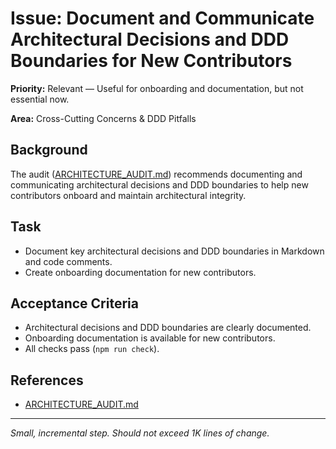 # Issue: Document and Communicate Architectural Decisions and DDD Boundaries for New Contributors

**Priority:** Relevant — Useful for onboarding and documentation, but not essential now.

**Area:** Cross-Cutting Concerns & DDD Pitfalls

## Background
The audit ([ARCHITECTURE_AUDIT.md](../ARCHITECTURE_AUDIT.md)) recommends documenting and communicating architectural decisions and DDD boundaries to help new contributors onboard and maintain architectural integrity.

## Task
- Document key architectural decisions and DDD boundaries in Markdown and code comments.
- Create onboarding documentation for new contributors.

## Acceptance Criteria
- Architectural decisions and DDD boundaries are clearly documented.
- Onboarding documentation is available for new contributors.
- All checks pass (`npm run check`).

## References
- [ARCHITECTURE_AUDIT.md](../ARCHITECTURE_AUDIT.md)

---
_Small, incremental step. Should not exceed 1K lines of change._
